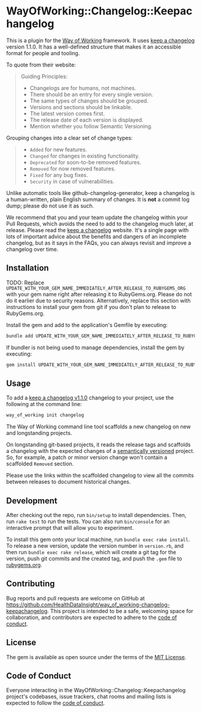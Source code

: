# WayOfWorking::Changelog::Keepachangelog

This is a plugin for the [Way of Working](https://github.com/HealthDataInsight/way_of_working) framework. It uses [keep a changelog](https://keepachangelog.com/en/1.1.0/) version 1.1.0. It has a well-defined structure that makes it an accessible format for people and tooling.

To quote from their website:

> Guiding Principles:
> * Changelogs are for humans, not machines.
> * There should be an entry for every single version.
> * The same types of changes should be grouped.
> * Versions and sections should be linkable.
> * The latest version comes first.
> * The release date of each version is displayed.
> * Mention whether you follow Semantic Versioning.

Grouping changes into a clear set of change types:

> * `Added` for new features.
> * `Changed` for changes in existing functionality.
> * `Deprecated` for soon-to-be removed features.
> * `Removed` for now removed features.
> * `Fixed` for any bug fixes.
> * `Security` in case of vulnerabilities.

Unlike automatic tools like github-changelog-generator, keep a changelog is a human-written, plain English summary of changes. It is **not** a commit log dump; please do not use it as such.

We recommend that you and your team update the changelog within your Pull Requests, which avoids the need to add to the changelog much later, at release. Please read the [keep a changelog](https://keepachangelog.com/en/1.1.0/) website. It's a single page with lots of important advice about the benefits and dangers of an incomplete changelog, but as it says in the FAQs, you can always revisit and improve a changelog over time.

## Installation

TODO: Replace `UPDATE_WITH_YOUR_GEM_NAME_IMMEDIATELY_AFTER_RELEASE_TO_RUBYGEMS_ORG` with your gem name right after releasing it to RubyGems.org. Please do not do it earlier due to security reasons. Alternatively, replace this section with instructions to install your gem from git if you don't plan to release to RubyGems.org.

Install the gem and add to the application's Gemfile by executing:

```bash
bundle add UPDATE_WITH_YOUR_GEM_NAME_IMMEDIATELY_AFTER_RELEASE_TO_RUBYGEMS_ORG
```

If bundler is not being used to manage dependencies, install the gem by executing:

```bash
gem install UPDATE_WITH_YOUR_GEM_NAME_IMMEDIATELY_AFTER_RELEASE_TO_RUBYGEMS_ORG
```

## Usage

To add a [keep a changelog v1.1.0](https://keepachangelog.com/en/1.1.0/) changelog to your project, use the following at the command line:

```bash
way_of_working init changelog
```

The Way of Working command line tool scaffolds a new changelog on new and longstanding projects.

On longstanding git-based projects, it reads the release tags and scaffolds a changelog with the expected changes of a [semantically versioned](https://semver.org) project. So, for example, a patch or minor version change won't contain a scaffolded `Removed` section.

Please use the links within the scaffolded changelog to view all the commits between releases to document historical changes.

## Development

After checking out the repo, run `bin/setup` to install dependencies. Then, run `rake test` to run the tests. You can also run `bin/console` for an interactive prompt that will allow you to experiment.

To install this gem onto your local machine, run `bundle exec rake install`. To release a new version, update the version number in `version.rb`, and then run `bundle exec rake release`, which will create a git tag for the version, push git commits and the created tag, and push the `.gem` file to [rubygems.org](https://rubygems.org).

## Contributing

Bug reports and pull requests are welcome on GitHub at https://github.com/HealthDataInsight/way_of_working-changelog-keepachangelog. This project is intended to be a safe, welcoming space for collaboration, and contributors are expected to adhere to the [code of conduct](https://github.com/HealthDataInsight/way_of_working-changelog-keepachangelog/blob/main/CODE_OF_CONDUCT.md).

## License

The gem is available as open source under the terms of the [MIT License](https://opensource.org/licenses/MIT).

## Code of Conduct

Everyone interacting in the WayOfWorking::Changelog::Keepachangelog project's codebases, issue trackers, chat rooms and mailing lists is expected to follow the [code of conduct](https://github.com/HealthDataInsight/way_of_working-changelog-keepachangelog/blob/main/CODE_OF_CONDUCT.md).
